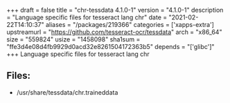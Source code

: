 +++
draft = false
title = "chr-tessdata 4.1.0-1"
version = "4.1.0-1"
description = "Language specific files for tesseract lang chr"
date = "2021-02-22T14:10:37"
aliases = "/packages/219366"
categories = ['xapps-extra']
upstreamurl = "https://github.com/tesseract-ocr/tessdata"
arch = "x86_64"
size = "559824"
usize = "1458098"
sha1sum = "ffe3d4e08d4fb9929d0acd32e8261504172363b5"
depends = "['glibc']"
+++
Language specific files for tesseract lang chr

## Files: 
* /usr/share/tessdata/chr.traineddata
